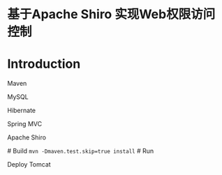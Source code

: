 # 基于Apache Shiro 实现Web权限访问控制
# Introduction
<p>Maven</p>
<p>MySQL</p>
<p>Hibernate</p>
<p>Spring MVC</p>
<p>Apache Shiro</p>
# Build
<code>mvn -Dmaven.test.skip=true install</code>
# Run
<p>Deploy Tomcat</p>